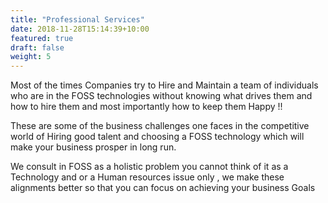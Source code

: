 ```yaml
---
title: "Professional Services"
date: 2018-11-28T15:14:39+10:00
featured: true
draft: false
weight: 5
---
```


Most of the times Companies try to Hire and Maintain a team of individuals who are in the FOSS technologies without knowing what drives them and how to hire them  and most importantly how to keep them Happy !!

These are some of the business challenges one faces in the competitive world of Hiring good talent and choosing a FOSS technology which will make your business prosper in long run.

We consult  in  FOSS as a holistic problem you cannot think of it as a  Technology and or a Human resources issue only , we make these alignments better so that you can focus on achieving your business Goals
